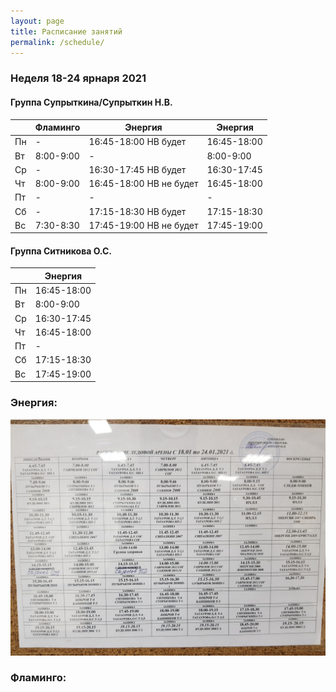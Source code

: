 ```yaml
---
layout: page
title: Расписание занятий
permalink: /schedule/
---
```


### Неделя 18-24 ярнаря 2021
#### Группа Супрыткина/Супрыткин Н.В.
|        | Фламинго                       			| Энергия                        				| Энергия        				|
|--------|--------------------------------------|---------------------------------------|-----------------------|
| Пн     | -                             				|  16:45-18:00    НВ будет       				| 16:45-18:00    				|
| Вт     | 8:00-9:00                     				|  -				                    				| 8:00-9:00      				|
| Ср     |  -                            				|  16:30-17:45    НВ будет       				| 16:30-17:45    				|
| Чт     | 8:00-9:00                     				|  16:45-18:00    НВ не будет   				| 16:45-18:00    				|
| Пт     |           -                    			|   -                           				|  -             				|
| Сб     |            -                   			|  17:15-18:30    НВ будет       				| 17:15-18:30    				|
| Вс     | 7:30-8:30                     				|  17:45-19:00    НВ не будет           | 17:45-19:00    				|

#### Группа Ситникова О.С.
|        | Энергия        				|
|--------|------------------------|
| Пн     | 16:45-18:00    				|
| Вт     | 8:00-9:00      				|
| Ср     | 16:30-17:45    				|
| Чт     | 16:45-18:00    				|
| Пт     |  -             				|
| Сб     | 17:15-18:30    				|
| Вс     | 17:45-19:00    				|

### Энергия:
![фото расписания](/sources/schedule/20210117_190528.jpg)

### Фламинго:
